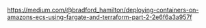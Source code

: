 https://medium.com/@bradford_hamilton/deploying-containers-on-amazons-ecs-using-fargate-and-terraform-part-2-2e6f6a3a957f